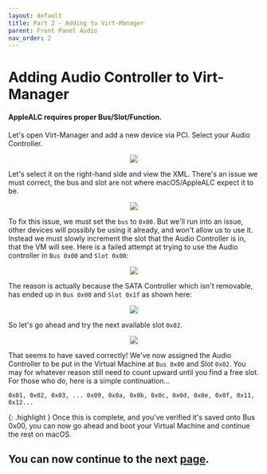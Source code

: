 ```yaml
---
layout: default
title: Part 2 - Adding to Virt-Manager
parent: Front Panel Audio
nav_order: 2
---
```


# Adding Audio Controller to Virt-Manager
#### AppleALC requires proper Bus/Slot/Function.

Let's open Virt-Manager and add a new device via PCI. Select your Audio Controller.

<p align="center">
  <img src="../../../assets/VManAddFPA.png">
</p>

Let's select it on the right-hand side and view the XML. There's an issue we must correct, the bus and slot are not where macOS/AppleALC expect it to be.

<p align="center">
  <img src="../../../assets/VManFPABeforeFix.png">
</p>

To fix this issue, we must set the ``bus`` to ``0x00``. But we'll run into an issue, other devices will possibly be using it already, and won't allow us to use it. Instead we must slowly increment the slot that the Audio Controller is in, that the VM will see. Here is a failed attempt at trying to use the Audio controller in ``Bus 0x00`` and ``Slot 0x00``:

<p align="center">
  <img src="../../../assets/VManFPAAttempt.png">
</p>

The reason is actually because the SATA Controller which isn't removable, has ended up in ``Bus 0x00`` and ``Slot 0x1f`` as shown here:

<p align="center">
  <img src="../../../assets/VManFPAAttemptReason.png">
</p>

So let's go ahead and try the next available slot ``0x02``.

<p align="center">
  <img src="../../../assets/VManFPAAfterFix.png">
</p>

That seems to have saved correctly! We've now assigned the Audio Controller to be put in the Virtual Machine at ``Bus 0x00`` and Slot ``0x02``. You may for whatever reason still need to count upward until you find a free slot. For those who do, here is a simple continuation...

```
0x01, 0x02, 0x03, ... 0x09, 0x0a, 0x0b, 0x0c, 0x0d, 0x0e, 0x0f, 0x11, 0x12...
```

{: .highlight }
Once this is complete, and you've verified it's saved onto Bus 0x00, you can now go ahead and boot your Virtual Machine and continue the rest on macOS.

## You can now continue to the next <a href="../03-AddingKext">page</a>.